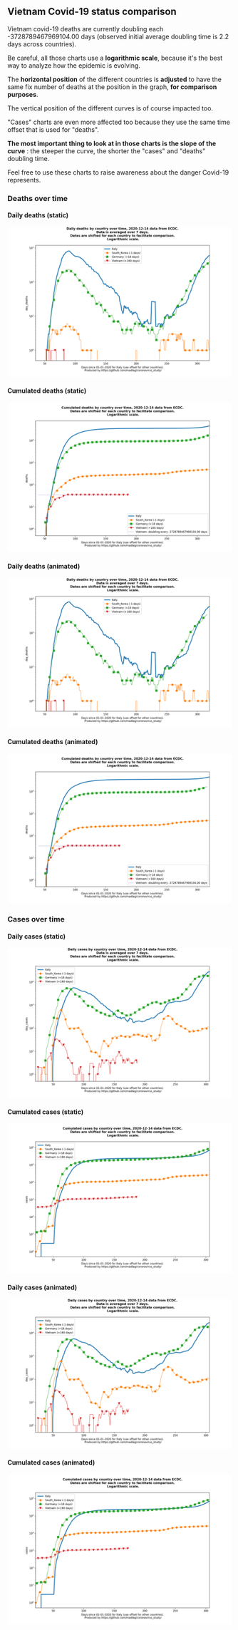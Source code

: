 ## Vietnam Covid-19 status comparison 

Vietnam covid-19 deaths are currently doubling each -3728789467969104.00 days (observed initial average doubling time is 2.2 days across countries).



Be careful, all those charts use a **logarithmic scale**, because it's the best way to analyze how the epidemic is evolving.
 
The **horizontal position** of the different countries is **adjusted** to have the same fix number of deaths at the position in the graph, **for comparison purposes**.

The vertical position of the different curves is of course impacted too.

"Cases" charts are even more affected too because they use the same time offset that is used for "deaths".

**The most important thing to look at in those charts is the slope of the curve** : the steeper the curve, the shorter the "cases" and "deaths" doubling time.

Feel free to use these charts to raise awareness about the danger Covid-19 represents. 


 
### Deaths over time
 
#### Daily deaths (static)
![Vietnam covid-19 daily deaths static chart](https://raw.githubusercontent.com/madlag/coronavirus_study/master/notebooks/graphs/2020-12-14/countries/Vietnam/2020-12-14_Vietnam_day_deaths.png "Vietnam covid-19 day_deaths static chart")   
 
#### Cumulated deaths (static)
![Vietnam covid-19 cumulated deaths static chart](https://raw.githubusercontent.com/madlag/coronavirus_study/master/notebooks/graphs/2020-12-14/countries/Vietnam/2020-12-14_Vietnam_deaths.png "Vietnam covid-19 deaths static chart")   
 
#### Daily deaths (animated)
![Vietnam covid-19 daily deaths animated chart](https://raw.githubusercontent.com/madlag/coronavirus_study/master/notebooks/graphs/2020-12-14/countries/Vietnam/2020-12-14_Vietnam_day_deaths.gif "Vietnam covid-19 day_deaths animated chart")   
 
#### Cumulated deaths (animated)
![Vietnam covid-19 cumulated deaths animated chart](https://raw.githubusercontent.com/madlag/coronavirus_study/master/notebooks/graphs/2020-12-14/countries/Vietnam/2020-12-14_Vietnam_deaths.gif "Vietnam covid-19 deaths animated chart")   

 
### Cases over time
 
#### Daily cases (static)
![Vietnam covid-19 daily cases static chart](https://raw.githubusercontent.com/madlag/coronavirus_study/master/notebooks/graphs/2020-12-14/countries/Vietnam/2020-12-14_Vietnam_day_cases.png "Vietnam covid-19 day_cases static chart")   
 
#### Cumulated cases (static)
![Vietnam covid-19 cumulated cases static chart](https://raw.githubusercontent.com/madlag/coronavirus_study/master/notebooks/graphs/2020-12-14/countries/Vietnam/2020-12-14_Vietnam_cases.png "Vietnam covid-19 cases static chart")   
 
#### Daily cases (animated)
![Vietnam covid-19 daily cases animated chart](https://raw.githubusercontent.com/madlag/coronavirus_study/master/notebooks/graphs/2020-12-14/countries/Vietnam/2020-12-14_Vietnam_day_cases.gif "Vietnam covid-19 day_cases animated chart")   
 
#### Cumulated cases (animated)
![Vietnam covid-19 cumulated cases animated chart](https://raw.githubusercontent.com/madlag/coronavirus_study/master/notebooks/graphs/2020-12-14/countries/Vietnam/2020-12-14_Vietnam_cases.gif "Vietnam covid-19 cases animated chart")   

